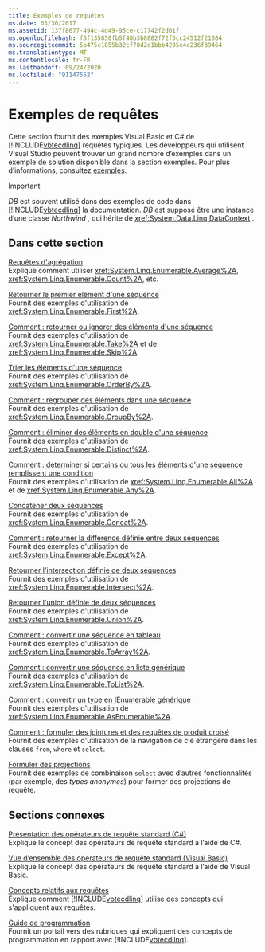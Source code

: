 ```yaml
---
title: Exemples de requêtes
ms.date: 03/30/2017
ms.assetid: 137f8677-494c-4d49-95ce-c17742f2d01f
ms.openlocfilehash: f3f135850fb5f40b3b8882f72f5cc24512f21084
ms.sourcegitcommit: 5b475c1855b32cf78d2d1bbb4295e4c236f39464
ms.translationtype: MT
ms.contentlocale: fr-FR
ms.lasthandoff: 09/24/2020
ms.locfileid: "91147552"
---
```

# <a name="query-examples"></a>Exemples de requêtes

Cette section fournit des exemples Visual Basic et C# de [!INCLUDE[vbtecdlinq](../../../../../../includes/vbtecdlinq-md.md)] requêtes typiques. Les développeurs qui utilisent Visual Studio peuvent trouver un grand nombre d’exemples dans un exemple de solution disponible dans la section exemples. Pour plus d’informations, consultez [exemples](samples.md).  
  
> [!IMPORTANT]
> *DB* est souvent utilisé dans des exemples de code dans [!INCLUDE[vbtecdlinq](../../../../../../includes/vbtecdlinq-md.md)] la documentation. *DB* est supposé être une instance d’une classe *Northwind* , qui hérite de <xref:System.Data.Linq.DataContext> .  
  
## <a name="in-this-section"></a>Dans cette section  

 [Requêtes d'agrégation](aggregate-queries.md)  
 Explique comment utiliser <xref:System.Linq.Enumerable.Average%2A>, <xref:System.Linq.Enumerable.Count%2A>, etc.  
  
 [Retourner le premier élément d'une séquence](return-the-first-element-in-a-sequence.md)  
 Fournit des exemples d'utilisation de <xref:System.Linq.Enumerable.First%2A>.  
  
 [Comment : retourner ou ignorer des éléments d'une séquence](return-or-skip-elements-in-a-sequence.md)  
 Fournit des exemples d'utilisation de <xref:System.Linq.Enumerable.Take%2A> et de <xref:System.Linq.Enumerable.Skip%2A>.  
  
 [Trier les éléments d'une séquence](sort-elements-in-a-sequence.md)  
 Fournit des exemples d'utilisation de <xref:System.Linq.Enumerable.OrderBy%2A>.  
  
 [Comment : regrouper des éléments dans une séquence](group-elements-in-a-sequence.md)  
 Fournit des exemples d'utilisation de <xref:System.Linq.Enumerable.GroupBy%2A>.  
  
 [Comment : éliminer des éléments en double d'une séquence](eliminate-duplicate-elements-from-a-sequence.md)  
 Fournit des exemples d'utilisation de <xref:System.Linq.Enumerable.Distinct%2A>.  
  
 [Comment : déterminer si certains ou tous les éléments d'une séquence remplissent une condition](determine-if-any-or-all-elements-in-a-sequence-satisfy-a-condition.md)  
 Fournit des exemples d'utilisation de <xref:System.Linq.Enumerable.All%2A> et de <xref:System.Linq.Enumerable.Any%2A>.  
  
 [Concaténer deux séquences](concatenate-two-sequences.md)  
 Fournit des exemples d'utilisation de <xref:System.Linq.Enumerable.Concat%2A>.  
  
 [Comment : retourner la différence définie entre deux séquences](return-the-set-difference-between-two-sequences.md)  
 Fournit des exemples d'utilisation de <xref:System.Linq.Enumerable.Except%2A>.  
  
 [Retourner l'intersection définie de deux séquences](return-the-set-intersection-of-two-sequences.md)  
 Fournit des exemples d'utilisation de <xref:System.Linq.Enumerable.Intersect%2A>.  
  
 [Retourner l'union définie de deux séquences](return-the-set-union-of-two-sequences.md)  
 Fournit des exemples d'utilisation de <xref:System.Linq.Enumerable.Union%2A>.  
  
 [Comment : convertir une séquence en tableau](convert-a-sequence-to-an-array.md)  
 Fournit des exemples d'utilisation de <xref:System.Linq.Enumerable.ToArray%2A>.  
  
 [Comment : convertir une séquence en liste générique](convert-a-sequence-to-a-generic-list.md)  
 Fournit des exemples d'utilisation de <xref:System.Linq.Enumerable.ToList%2A>.  
  
 [Comment : convertir un type en IEnumerable générique](convert-a-type-to-a-generic-ienumerable.md)  
 Fournit des exemples d'utilisation de <xref:System.Linq.Enumerable.AsEnumerable%2A>.  
  
 [Comment : formuler des jointures et des requêtes de produit croisé](formulate-joins-and-cross-product-queries.md)  
 Fournit des exemples d'utilisation de la navigation de clé étrangère dans les clauses `from`, `where` et `select`.  
  
 [Formuler des projections](formulate-projections.md)  
 Fournit des exemples de combinaison `select` avec d’autres fonctionnalités (par exemple, des *types anonymes*) pour former des projections de requête.  
  
## <a name="related-sections"></a>Sections connexes  

 [Présentation des opérateurs de requête standard (C#)](../../../../../csharp/programming-guide/concepts/linq/standard-query-operators-overview.md)  
 Explique le concept des opérateurs de requête standard à l’aide de C#.  
  
 [Vue d’ensemble des opérateurs de requête standard (Visual Basic)](../../../../../visual-basic/programming-guide/concepts/linq/standard-query-operators-overview.md)  
 Explique le concept des opérateurs de requête standard à l’aide de Visual Basic.  
  
 [Concepts relatifs aux requêtes](query-concepts.md)  
 Explique comment [!INCLUDE[vbtecdlinq](../../../../../../includes/vbtecdlinq-md.md)] utilise des concepts qui s'appliquent aux requêtes.  
  
 [Guide de programmation](programming-guide.md)  
 Fournit un portail vers des rubriques qui expliquent des concepts de programmation en rapport avec [!INCLUDE[vbtecdlinq](../../../../../../includes/vbtecdlinq-md.md)].
